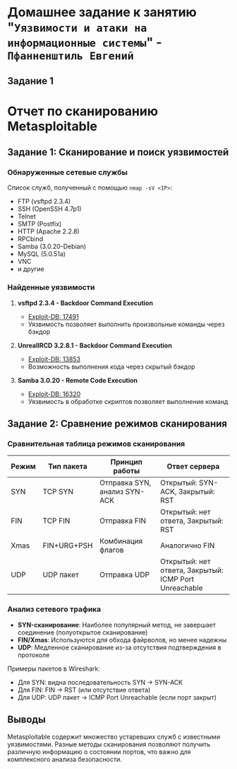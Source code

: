# Домашнее задание к занятию "`Уязвимости и атаки на информационные системы`" - `Пфанненштиль Евгений`

## Задание 1

# Отчет по сканированию Metasploitable

## Задание 1: Сканирование и поиск уязвимостей

### Обнаруженные сетевые службы
Список служб, полученный с помощью `nmap -sV <IP>`:
- FTP (vsftpd 2.3.4)
- SSH (OpenSSH 4.7p1)
- Telnet
- SMTP (Postfix)
- HTTP (Apache 2.2.8)
- RPCbind
- Samba (3.0.20-Debian)
- MySQL (5.0.51a)
- VNC
- и другие

### Найденные уязвимости
1. **vsftpd 2.3.4 - Backdoor Command Execution**
   - [Exploit-DB: 17491](https://www.exploit-db.com/exploits/17491)
   - Уязвимость позволяет выполнить произвольные команды через бэкдор

2. **UnrealIRCD 3.2.8.1 - Backdoor Command Execution**
   - [Exploit-DB: 13853](https://www.exploit-db.com/exploits/13853)
   - Возможность выполнения кода через скрытый бэкдор

3. **Samba 3.0.20 - Remote Code Execution**
   - [Exploit-DB: 16320](https://www.exploit-db.com/exploits/16320)
   - Уязвимость в обработке скриптов позволяет выполнение команд

## Задание 2: Сравнение режимов сканирования

### Сравнительная таблица режимов сканирования

| Режим  | Тип пакета | Принцип работы | Ответ сервера |
|--------|------------|----------------|---------------|
| SYN    | TCP SYN    | Отправка SYN, анализ SYN-ACK | Открытый: SYN-ACK, Закрытый: RST |
| FIN    | TCP FIN    | Отправка FIN   | Открытый: нет ответа, Закрытый: RST |
| Xmas   | FIN+URG+PSH| Комбинация флагов | Аналогично FIN |
| UDP    | UDP пакет  | Отправка UDP    | Открытый: нет ответа, Закрытый: ICMP Port Unreachable |

### Анализ сетевого трафика
- **SYN-сканирование**: Наиболее популярный метод, не завершает соединение (полуоткрытое сканирование)
- **FIN/Xmas**: Используются для обхода файрволов, но менее надежны
- **UDP**: Медленное сканирование из-за отсутствия подтверждения в протоколе

Примеры пакетов в Wireshark:
- Для SYN: видна последовательность SYN → SYN-ACK
- Для FIN: FIN → RST (или отсутствие ответа)
- Для UDP: UDP пакет → ICMP Port Unreachable (если порт закрыт)

## Выводы
Metasploitable содержит множество устаревших служб с известными уязвимостями. Разные методы сканирования позволяют получить различную информацию о состоянии портов, что важно для комплексного анализа безопасности.

